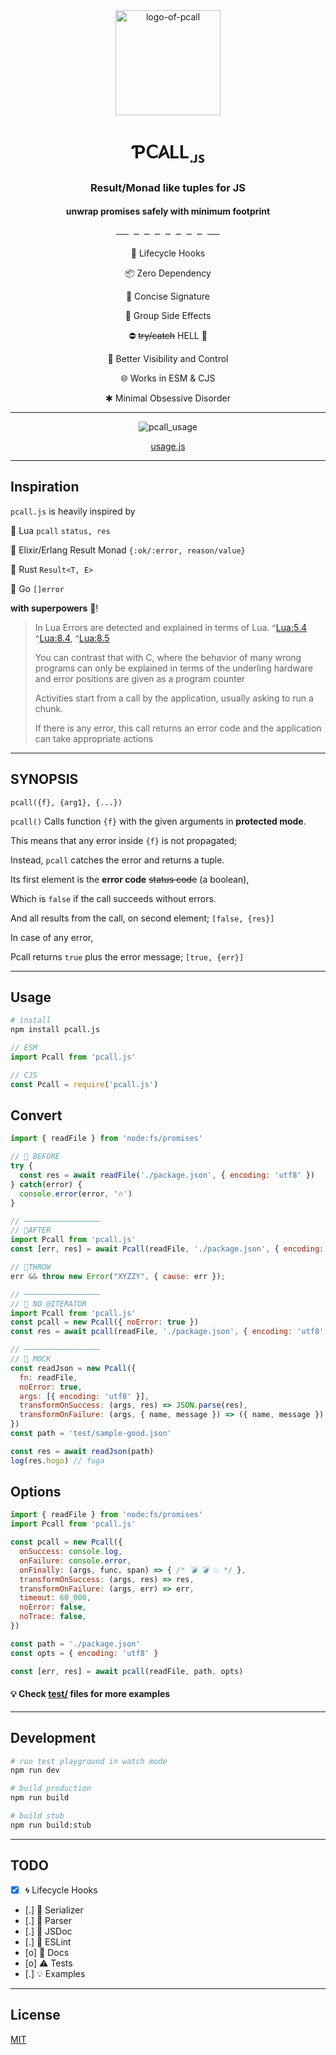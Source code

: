 <div align="center">
  <img alt="logo-of-pcall" src="https://raw.githubusercontent.com/metaory/pcall.js/master/.github/assets/icon.png" width="168px">
  <h1>Ƥ𝖢𐤠LL<sub>.ᴊꜱ</sub></h1>
  <h3>Result/Monad like tuples for JS</h3>
  <h4>unwrap promises safely with minimum footprint</h4>
    ── ╶╴╶╴╶╴╶╴╶╴╶╴╶╴ ──
  <br>
  <p>🧬 Lifecycle Hooks</p>
  <p>📦 Zero Dependency</p>
  <p>🎯 Concise Signature</p>
  <p>💠 Group Side Effects</p>
  <p>⛔ <s>try/catch</s> HELL 👹</p>
  <p>🌟 Better Visibility and Control</p>
  <p>🌐 Works in ESM & CJS</p>
  <p>✱ Minimal Obsessive Disorder</p>
</div>

---

<div align="center">
  <img alt="pcall_usage" src="https://raw.githubusercontent.com/metaory/pcall.js/master/.github/assets/usage.png">
  <p><a href="https://github.com/metaory/pcall.js/blob/master/.github/assets/usage.js">usage.js</a></p>
</div>

---

Inspiration
-----------
 `pcall.js` is heavily inspired by

🔹 Lua `pcall` `status, res`

🔹 Elixir/Erlang Result Monad `{:ok/:error, reason/value}`

🔹 Rust `Result<T, E>`

🔹 Go `[]error`

**with superpowers** 🦄!

> In Lua Errors are detected and explained in terms of Lua. ^[Lua:5.4](https://www.lua.org/manual/5.4/manual.html#pdf-pcall) ^[Lua:8.4](https://www.lua.org/pil/8.4.html), ^[Lua:8.5](https://www.lua.org/pil/8.5.html)
>
> You can contrast that with C, where the behavior of many wrong programs can only be explained
in terms of the underling hardware and error positions are given as a program counter
>
> Activities start from a call by the application, usually asking to run a chunk.
>
> If there is any error, this call returns an error code and the application can take appropriate actions

---

SYNOPSIS
--------
`pcall({f}, {arg1}, {...})`

`pcall()` Calls function `{f}` with the given arguments in **protected mode**.

This means that any error inside `{f}` is not propagated;

Instead, `pcall` catches the error and returns a tuple.

Its first element is the **error code** ~~status code~~ (a boolean),

Which is `false` if the call succeeds without errors.

And all results from the call, on second element; `[false, {res}]`

In case of any error,

Pcall returns `true`  plus the error message; `[true, {err}]`

---

Usage
-----
```sh
# install
npm install pcall.js
```
```js
// ESM
import Pcall from 'pcall.js'

// CJS
const Pcall = require('pcall.js')
```

Convert
-------
```js
import { readFile } from 'node:fs/promises'

// 🔻 BEFORE
try {
  const res = await readFile('./package.json', { encoding: 'utf8' })
} catch(error) {
  console.error(error, '🔥')
}

// ─────────────────
// 🔹AFTER
import Pcall from 'pcall.js'
const [err, res] = await Pcall(readFile, './package.json', { encoding: 'utf8' })

// 🔸THROW
err && throw new Error("XYZZY", { cause: err });

// ─────────────────
// 🔸 NO @ITERATOR
import Pcall from 'pcall.js'
const pcall = new Pcall({ noError: true })
const res = await pcall(readFile, './package.json', { encoding: 'utf8' })

// ─────────────────
// 🔸 MOCK
const readJson = new Pcall({
  fn: readFile,
  noError: true,
  args: [{ encoding: 'utf8' }],
  transformOnSuccess: (args, res) => JSON.parse(res),
  transformOnFailure: (args, { name, message }) => ({ name, message }),
})
const path = 'test/sample-good.json'

const res = await readJson(path)
log(res.hogo) // fuga
```

Options
-------
```js
import { readFile } from 'node:fs/promises'
import Pcall from 'pcall.js'

const pcall = new Pcall({
  onSuccess: console.log,
  onFailure: console.error,
  onFinally: (args, func, span) => { /* 💣 💣 💥 */ },
  transformOnSuccess: (args, res) => res,
  transformOnFailure: (args, err) => err,
  timeout: 60_000,
  noError: false,
  noTrace: false,
})

const path = './package.json'
const opts = { encoding: 'utf8' }

const [err, res] = await pcall(readFile, path, opts)
```

#### 💡 Check [test/](test/) files for more examples

---

Development
-----------
```bash
# run test playground in watch mode
npm run dev

# build production
npm run build

# build stub
npm run build:stub
```

---

TODO
----
- [x] 🌀 Lifecycle Hooks
- [.] 🔌 Serializer
- [.] 🧬 Parser
- [.] 📜 JSDoc
- [.] 🔧 ESLint
- [o] 📖 Docs
- [o] ⚠️  Tests
- [.] 💡 Examples

---

License
-------
[MIT](LICENSE)
